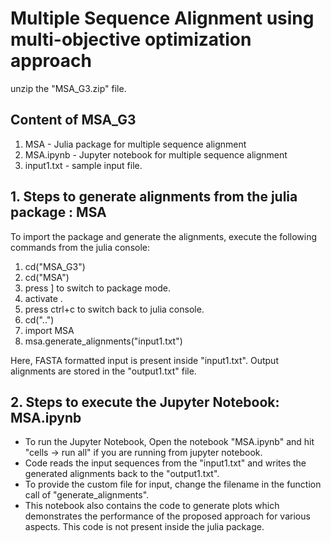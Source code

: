 # Multiple Sequence Alignment using multi-objective optimization approach

unzip the "MSA_G3.zip" file. 

## Content of MSA_G3

1. MSA - Julia package for multiple sequence alignment
2. MSA.ipynb - Jupyter notebook for multiple sequence alignment
3. input1.txt - sample input file.


## 1. Steps to generate alignments from the julia package : MSA

To import the package and generate the alignments, execute the following commands from the julia console:

1. cd("MSA_G3")
2. cd("MSA")
3. press ] to switch to package mode.
4. activate .
5. press ctrl+c to switch back to julia console.
6. cd("..")
7. import MSA
8. msa.generate_alignments("input1.txt")

Here, FASTA formatted input is present inside "input1.txt". Output alignments are stored in the "output1.txt" file.


## 2. Steps to execute the Jupyter Notebook: MSA.ipynb

* To run the Jupyter Notebook, Open the notebook "MSA.ipynb" and hit "cells -> run all" if you are running from jupyter notebook. 
* Code reads the input sequences from the "input1.txt" and writes the generated alignments back to the "output1.txt".
* To provide the custom file for input, change the filename in the function call of "generate_alignments".
* This notebook also contains the code to generate plots which demonstrates the performance of the proposed approach for various aspects. This code is not present inside the julia package.

